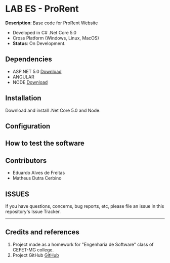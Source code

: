 # LAB ES - ProRent

**Description**:  Base code for ProRent Website
  - Developed in C# .Net Core 5.0
  - Cross Platform (Windows, Linux, MacOS)
  - **Status**:  On Development.

## Dependencies
  - ASP.NET 5.0 [Download](https://dotnet.microsoft.com/download)
  - ANGULAR
  - NODE [Download](https://nodejs.org/en/download/)

## Installation
Download and install .Net Core 5.0 and Node.

## Configuration


## How to test the software


## Contributors
- Eduardo Alves de Freitas
- Matheus Dutra Cerbino

## ISSUES

If you have questions, concerns, bug reports, etc, please file an issue in this repository's Issue Tracker.

----

## Credits and references

1. Project made as a homework for "Engenharia de Software" class of CEFET-MG college.
2. Project GitHub [GitHub](https://github.com/Pinacolada8/ProRent)
